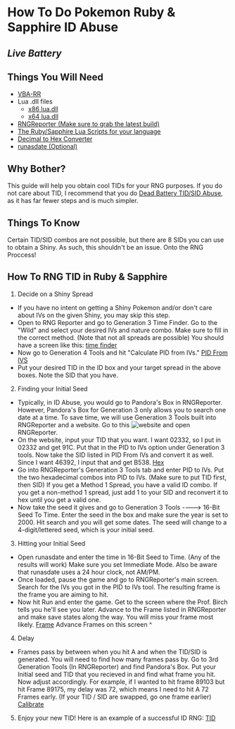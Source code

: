 # How To Do Pokemon Ruby & Sapphire ID Abuse
*Live Battery* 
-
## Things You Will Need
- [VBA-RR](https://github.com/TASVideos/vba-rerecording/releases)
- Lua .dll files
    - [x86 lua.dll](https://www.dropbox.com/s/2o4hdphn7j9z349/lua-dll-x86.zip?dl=0)
    - [x64 lua.dll](https://www.dropbox.com/s/t8yttukleqserzp/lua-dll-x64.rar?dl=0)
- [RNGReporter (Make sure to grab the latest build)](https://ci.appveyor.com/project/Admiral-Fish/rngreporter/build/artifacts)
- [The Ruby/Sapphire Lua Scripts for your language](http://pokerng.forumcommunity.net/?t=56443955)
- [Decimal to Hex Converter](https://www.binaryhexconverter.com/decimal-to-hex-converter)
- [runasdate (Optional)](https://runasdate.en.softonic.com/)

## Why Bother?
This guide will help you obtain cool TIDs for your RNG purposes. If you do not care about TID, I recommend that you do [Dead Battery TID/SID Abuse](https://pokemonrng.com/guides/rse/en/Ruby-Sapphire%20Dead%20Battery%20TID%20RNG.md), as it has far fewer steps and is much simpler.

## Things To Know
Certain TID/SID combos are not possible, but there are 8 SIDs you can use to obtain a Shiny. As such, this shouldn't be an issue.
Onto the RNG Proccess!

## How To RNG TID in Ruby & Sapphire
1. Decide on a Shiny Spread
- If you have no intent on getting a Shiny Pokemon and/or don't care about IVs on the given Shiny, you may skip this step.
- Open to RNG Reporter and go to Generation 3 Time Finder. Go to the "Wild" and select your desired IVs and nature combo. Make sure to fill in the correct method. (Note that not all spreads are possible) You should have a screen like this:
[time finder](https://snag.gy/cF5OVS.jpg)
- Now go to Generation 4 Tools and hit "Calculate PID from IVs." 
[PID From IVS](https://snag.gy/yfYPqv.jpg)
- Put your desired TID in the ID box and your target spread in the above boxes. Note the SID that you have.
2. Finding your Initial Seed
- Typically, in ID Abuse, you would go to Pandora's Box in RNGReporter. However, Pandora's Box for Generation 3 only allows you to search one date at a time. To save time, we will use Generation 3 Tools built into RNGReporter and a website. Go to this ![website](https://www.binaryhexconverter.com/decimal-to-hex-converter) and open RNGReporter. 
- On the website, input your TID that you want. I want 02332, so I put in 02332 and get 91C. Put that in the PID to IVs option under Generation 3 tools. Now take the SID listed in PID From IVs and convert it as well. Since I want 46392, I input that and get B538. 
       [Hex](https://snag.gy/EZkURB.jpg)
- Go into RNGReporter's Generation 3 Tools tab and enter PID to IVs. Put the two hexadecimal combos into PID to IVs. (Make sure to put TID first, then SID) If you get a Method 1 Spread, you have a valid ID combo. If you get a non-method 1 spread, just add 1 to your SID and reconvert it to hex until you get a valid one.
- Now take the seed it gives and go to Generation 3 Tools ----> 16-Bit Seed To Time. Enter the seed in the box and make sure the year is set to 2000. Hit search and you will get some dates. The seed will change to a 4-digit/lettered seed, which is your initial seed.
3. Hitting your Initial Seed
- Open runasdate and enter the time in 16-Bit Seed to Time. (Any of the results will work) Make sure you set Immediate Mode. Also be aware that runasdate uses a 24 hour clock, not AM/PM.
- Once loaded, pause the game and go to RNGReporter's main screen. Search for the IVs you got in the PID to IVs tool. The resulting frame is the frame you are aiming to hit.
- Now hit Run and enter the game. Get to the screen where the Prof. Birch tells you he'll see you later. Advance to the Frame listed in RNGReporter and make save states along the way. You will miss your frame most likely. 
        [Frame](https://snag.gy/lte3bH.jpg)
        Advance Frames on this screen ^
4. Delay
- Frames pass by between when you hit A and when the TID/SID is generated. You will need to find how many frames pass by. Go to 3rd Generation Tools (In RNGReporter) and find Pandora's Box. Put your Initial seed and TID that you recieved in and find what frame you hit. Now adjust accordingly. For example, if I wanted to hit frame 89103 but hit Frame 89175, my delay was 72, which means I need to hit A 72 Frames early. (If your TID / SID are swapped, go one frame earlier)
[Calibrate](https://snag.gy/sze7Cb.jpg)
5. Enjoy your new TID!
Here is an example of a successful ID RNG:
[TID](https://snag.gy/yfJlxs.jpg)
        
